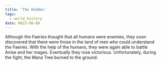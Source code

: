 ```yaml
---
title: 'The Hidden'
tags:
  - world_history
date: 0025-00-00
---
```

Although the Faeries thought that all humans were enemies, they soon discovered that there were those in the land of men who could understand the Faeries. With the help of the humans, they were again able to battle Anise and her mages. Eventually they rose victorious. Unfortunately, during the fight, the Mana Tree burned to the ground.